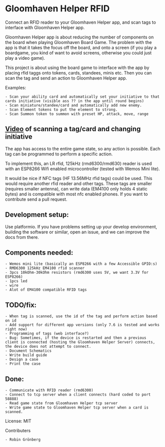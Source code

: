 Gloomhaven Helper RFID
=

Connect an RFID reader to your Gloomhaven Helper app, and scan tags to interface with Gloomhaven Helper app.

Gloomhaven Helper app is about reducing the number of components on the board when playing Gloomhaven Board Game. The problem with the app is that it takes the focus off the board, and onto a screen (if you play a boardgame, you kind of want to avoid screens, otherwise you could just play a video game).

This project is about using the board game to interface with the app by placing rfid taggs onto tokens, cards, standees, minis etc. Then you can scan the tag and send an action to Gloomhaven Helper app.

Examples:

    - Scan your ability card and automatically set your initiative to that cards initiative (visible ass ?? in the app until round begins)
    - Scan miniature/standee/card and automatically add new enemy.
    - Scan Element tokens to put the element to strong.
    - Scan Summon token to summon with preset HP, attack, move, range

[Video](https://seafile.robingronberg.se/seafhttp/files/1bea010c-1881-4e7d-bfbe-e064c62a860f/ghh_rfid.mp4) of scanning a tag/card and changing initiative
-

The app has access to the entire game state, so any action is possible. Each tag can be programmed to perform a specific action.

To implement this, an LR rfid, 125kHz (rmd6300/rmd630) reader is used with an ESP8266 Wifi enabled microcontroller (tested with Wemos Mini lite).

It would be nice if NFC tags (HF 13.56MHz rfid tags) could be used. This would require another rfid reader and other tags. These tags are smaller (requires smaller antenna), can write data (EM4100 only holds 4 static bytes) and is compatible with most nfc enabled phones. If you want to contribute send a pull request.

Development setup:
-

Use platformio. If you have problems setting up your develop environment, building the software or similar, open an issue, and we can improve the docs from there.

Components needed:
-
    - Wemos mini lite (basically an ESP8266 with a few Accessible GPIO:s)
    - RMD6300 125kHz EM4100 rfid scanner
    - 3pcs 10kOhm-30kOhm resistors (rmd6300 uses 5V, we want 3.3V for ESP8266)
    - 1pcs led
    - wire
    - Alot of EM4100 compatible RFID tags

TODO/fix:
-
    - When tag is scanned, use the id of the tag and perform action based on id
    - Add support for different app versions (only 7.6 is tested and works right now)
    - Programming of tags (web interface?)
    - Bug: Sometimes, if the device is restarted and then a previous client is connected (hosting the Gloomhaven Helper Server) connects, the device does not attempt to connect.
    - Document Schematics
    - Write build guide
    - Design a case
    - Print the case

Done:
-
    - Communicate with RFID reader (rmd6300)
    - Connect to tcp server when a client connects (hard coded to port 58888)
    - Read game state from Gloomhaven Helper tcp server
    - Write game state to Gloomhaven Helper tcp server when a card is scanned.

License: MIT

Contributers

    - Robin Grönberg
